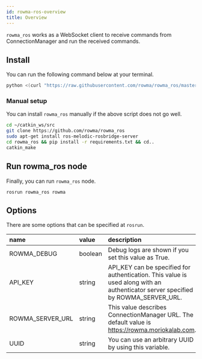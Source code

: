 ```yaml
---
id: rowma-ros-overview
title: Overview
---
```


`rowma_ros` works as a WebSocket client to receive commands from ConnectionManager and run the received commands.

## Install
You can run the following command below at your terminal.

```sh
python <(curl "https://raw.githubusercontent.com/rowma/rowma_ros/master/install.py" -s -N)
```

### Manual setup
You can install `rowma_ros` manually if the above script does not go well.

```sh
cd ~/catkin_ws/src
git clone https://github.com/rowma/rowma_ros
sudo apt-get install ros-melodic-rosbridge-server
cd rowma_ros && pip install -r requirements.txt && cd..
catkin_make
```

## Run rowma_ros node
Finally, you can run `rowma_ros` node.

```
rosrun rowma_ros rowma
```

## Options
There are some options that can be specified at `rosrun`.

|name|value|description|
|:-|:-|:-|
|ROWMA_DEBUG|boolean|Debug logs are shown if you set this value as True.|
|API_KEY|string|API_KEY can be specified for authentication. This value is used along with an authenticator server specified by ROWMA_SERVER_URL.|
|ROWMA_SERVER_URL|string|This value describes ConnectionManager URL. The default value is https://rowma.moriokalab.com.|
|UUID|string|You can use an arbitrary UUID by using this variable.|
